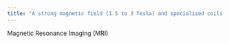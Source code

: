 ```yaml
---
title: "A strong magnetic field (1.5 to 3 Tesla) and specialized coils generate an image."
---
```

Magnetic Resonance Imaging (MRI)

